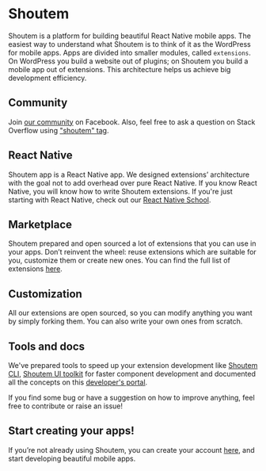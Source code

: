 
# Shoutem

Shoutem is a platform for building beautiful React Native mobile apps. The easiest way to understand what Shoutem is to think of it as the WordPress for mobile apps. Apps are divided into smaller modules, called `extensions`. On WordPress you build a website out of plugins; on Shoutem you build a mobile app out of extensions. This architecture helps us achieve big development efficiency.

## Community

Join [our community](https://www.facebook.com/groups/shoutem.community/) on Facebook. Also, feel free to ask a question on Stack Overflow using ["shoutem" tag](http://stackoverflow.com/tags/shoutem).

## React Native

Shoutem app is a React Native app. We designed extensions’ architecture with the goal not to add overhead over pure React Native. If you know React Native, you will know how to write Shoutem extensions. If you're just starting with React Native, check out our [React Native School](https://school.shoutem.com/).

## Marketplace

Shoutem prepared and open sourced a lot of extensions that you can use in your apps. Don’t reinvent the wheel: reuse extensions which are suitable for you, customize them or create new ones. You can find the full list of extensions [here](https://github.com/shoutem/extensions).

## Customization

All our extensions are open sourced, so you can modify anything you want by simply forking them. You can also write your own ones from scratch.

## Tools and docs

We've prepared tools to speed up your extension development like [Shoutem CLI](https://shoutem.github.io/docs/extensions/reference/cli), [Shoutem UI toolkit](https://shoutem.github.io/ui/) for faster component development and documented all the concepts on this [developer's portal](http://shoutem.github.io/).

If you find some bug or have a suggestion on how to improve anything, feel free to contribute or raise an issue!

## Start creating your apps!

If you’re not already using Shoutem, you can create your account [here](https://new.shoutem.com), and start developing beautiful mobile apps.
